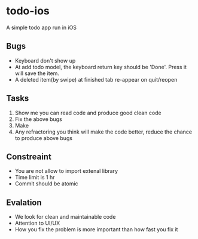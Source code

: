 # todo-ios
A simple todo app run in iOS

## Bugs

- Keyboard don't show up
- At add todo model, the keyboard return key should be 'Done'. Press it will 
  save the item.
- A deleted item(by swipe) at finished tab re-appear on quit/reopen

## Tasks

1. Show me you can read code and produce good clean code
1. Fix the above bugs
1. Make 
1. Any refractoring you think will make the code better,
   reduce the chance to produce above bugs

## Constreaint

- You are not allow to import extenal library
- Time limit is 1 hr
- Commit should be atomic

## Evalation

- We look for clean and maintainable code
- Attention to UI/UX
- How you fix the problem is more important than how fast you fix it

